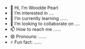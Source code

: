 - 👋 Hi, I’m Woodde Pearl
- 👀 I’m interested in ....
- 🌱 I’m currently learning ......
- 💞️ I’m looking to collaborate on ....
- 📫 How to reach me ......
- 😄 Pronouns: ......
- ⚡ Fun fact: ......

<!---
wooddellpearl/wooddellpearl is a ✨ special ✨ repository because its `README.md` (this file) appears on your GitHub profile.
You can click the Preview link to take a look at your changes.
--->
